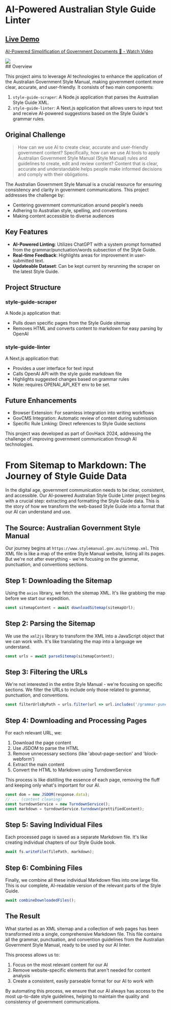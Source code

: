 # AI-Powered Australian Style Guide Linter

## [Live Demo](https://govhack2024.vercel.app)

<div>
    <a href="https://www.loom.com/share/313bbee9577341e8925c585b54a462ca">
      <p>AI-Powered Simplification of Government Documents 🤖 - Watch Video</p>
    </a>
    <a href="https://www.loom.com/share/313bbee9577341e8925c585b54a462ca">
      <img style="max-width:300px;" src="https://cdn.loom.com/sessions/thumbnails/313bbee9577341e8925c585b54a462ca-ca77f145cda9811b-full-play.gif">
    </a>
  </div>
## Overview

This project aims to leverage AI technologies to enhance the application of the Australian Government Style Manual, making government content more clear, accurate, and user-friendly. It consists of two main components:

1. `style-guide-scraper`: A Node.js application that parses the Australian Style Guide XML.
2. `style-guide-linter`: A Next.js application that allows users to input text and receive AI-powered suggestions based on the Style Guide's grammar rules.

## Original Challenge

> How can we use AI to create clear, accurate and user-friendly government content? Specifically, how can we use AI tools to apply Australian Government Style Manual (Style Manual) rules and guidelines to create, edit and review content? Content that is clear, accurate and understandable helps people make informed decisions and comply with their obligations.

The Australian Government Style Manual is a crucial resource for ensuring consistency and clarity in government communications. This project addresses the challenge by:

- Centering government communication around people's needs
- Adhering to Australian style, spelling, and conventions
- Making content accessible to diverse audiences

## Key Features

- **AI-Powered Linting**: Utilizes ChatGPT with a system prompt formatted from the grammar/punctuation/words subsection of the Style Guide.
- **Real-time Feedback**: Highlights areas for improvement in user-submitted text.
- **Updateable Dataset**: Can be kept current by rerunning the scraper on the latest Style Guide.

## Project Structure

### style-guide-scraper

A Node.js application that:
- Pulls down specific pages from the Style Guide sitemap
- Removes HTML and converts content to markdown for easy parsing by OpenAI

### style-guide-linter

A Next.js application that:
- Provides a user interface for text input
- Calls OpenAI API with the style guide markdown file
- Highlights suggested changes based on grammar rules
- Note: requires OPENAI_API_KEY env to be set.

## Future Enhancements

- Browser Extension: For seamless integration into writing workflows
- GovCMS Integration: Automatic review of content during submission
- Specific Rule Linking: Direct references to Style Guide sections


This project was developed as part of GovHack 2024, addressing the challenge of improving government communication through AI technologies.

# From Sitemap to Markdown: The Journey of Style Guide Data

In the digital age, government communication needs to be clear, consistent, and accessible. Our AI-powered Australian Style Guide Linter project begins with a crucial step: extracting and formatting the Style Guide data. This is the story of how we transform the web-based Style Guide into a format that our AI can understand and use.

## The Source: Australian Government Style Manual

Our journey begins at `https://www.stylemanual.gov.au/sitemap.xml`. This XML file is like a map of the entire Style Manual website, listing all its pages. But we're not after everything - we're focusing on the grammar, punctuation, and conventions sections.

## Step 1: Downloading the Sitemap

Using the `axios` library, we fetch the sitemap XML. It's like grabbing the map before we start our expedition.

```typescript
const sitemapContent = await downloadSitemap(sitemapUrl);
```

## Step 2: Parsing the Sitemap

We use the `xml2js` library to transform the XML into a JavaScript object that we can work with. It's like translating the map into a language we understand.

```typescript
const urls = await parseSitemap(sitemapContent);
```

## Step 3: Filtering the URLs

We're not interested in the entire Style Manual - we're focusing on specific sections. We filter the URLs to include only those related to grammar, punctuation, and conventions.

```typescript
const filterUrlsByPath = urls.filter(url => url.includes('/grammar-punctuation-and-conventions/types-words'));
```

## Step 4: Downloading and Processing Pages

For each relevant URL, we:
1. Download the page content
2. Use JSDOM to parse the HTML
3. Remove unnecessary sections (like 'about-page-section' and 'block-webform')
4. Extract the main content
5. Convert the HTML to Markdown using TurndownService

This process is like distilling the essence of each page, removing the fluff and keeping only what's important for our AI.

```typescript
const dom = new JSDOM(response.data);
// ... (content cleaning)
const turndownService = new TurndownService();
const markdown = turndownService.turndown(prettifiedContent);
```

## Step 5: Saving Individual Files

Each processed page is saved as a separate Markdown file. It's like creating individual chapters of our Style Guide book.

```typescript
await fs.writeFile(filePath, markdown);
```

## Step 6: Combining Files

Finally, we combine all these individual Markdown files into one large file. This is our complete, AI-readable version of the relevant parts of the Style Guide.

```typescript
await combineDownloadedFiles();
```

## The Result

What started as an XML sitemap and a collection of web pages has been transformed into a single, comprehensive Markdown file. This file contains all the grammar, punctuation, and convention guidelines from the Australian Government Style Manual, ready to be used by our AI linter.

This process allows us to:
1. Focus on the most relevant content for our AI
2. Remove website-specific elements that aren't needed for content analysis
3. Create a consistent, easily parseable format for our AI to work with

By automating this process, we ensure that our AI always has access to the most up-to-date style guidelines, helping to maintain the quality and consistency of government communications.